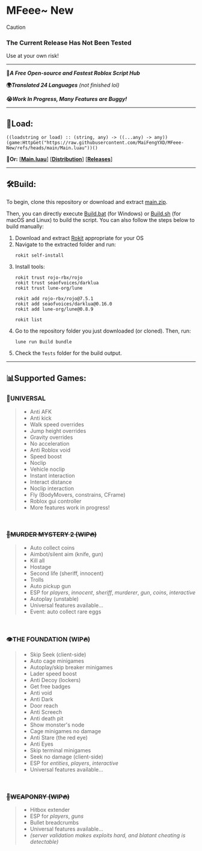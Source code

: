 # MFeee~ New

>[!CAUTION]
>### The Current Release Has Not Been Tested
>Use at your own risk!

---

**🚀*A Free Open-source and Fastest Roblox Script Hub***

**🌍*Translated 24 Languages*** *(not finished lol)*

**😭*Work In Progress, Many Features are Buggy!***

---

## 💾Load:
```luau
((loadstring or load) :: (string, any) -> ((...any) -> any))
(game:HttpGet("https://raw.githubusercontent.com/MaiFengYXD/MFeee-New/refs/heads/main/Main.luau"))()
```
**👾Or:**
[**[Main.luau](./Main.luau)**]  [**[Distribution](./Distribution)**]  [**[Releases](https://github.com/MaiFengYXD/MFeee-New/releases)**]

---

## 🛠️Build:
To begin, clone this repository or download and extract [main.zip](https://github.com/MaiFengYXD/MFeee-New/archive/refs/heads/main.zip).

Then, you can directly execute [Build.bat](./Build.bat) (for Windows) or [Build.sh](./Build.sh) (for macOS and Linux) to build the script. You can also follow the steps below to build manually:

1. Download and extract [Rokit](https://github.com/rojo-rbx/rokit/releases) appropriate for your OS
2. Navigate to the extracted folder and run:
    ```
    rokit self-install
    ```
3. Install tools:
    ```
    rokit trust rojo-rbx/rojo
    rokit trust seaofvoices/darklua
    rokit trust lune-org/lune

    rokit add rojo-rbx/rojo@7.5.1
    rokit add seaofvoices/darklua@0.16.0
    rokit add lune-org/lune@0.8.9

    rokit list
    ```
4. Go to the repository folder you just downloaded (or cloned). Then, run:
    ```
    lune run Build bundle
    ```
5. Check the `Tests` folder for the build output.

---

## 📊Supported Games:
### 🧩UNIVERSAL
>- Anti AFK
>- Anti kick
>- Walk speed overrides
>- Jump height overrides
>- Gravity overrides
>- No acceleration
>- Anti Roblox void
>- Speed boost
>- Noclip
>- Vehicle noclip
>- Instant interaction
>- Interact distance
>- Noclip interaction
>- Fly (BodyMovers, constrains, CFrame)
>- Roblox gui controller
>- More features work in progress!

<br>

### ~~🔪MURDER MYSTERY 2 (WIP🔥)~~
>- Auto collect coins
>- Aimbot/silent aim (knife, gun)
>- Kill all
>- Hostage
>- Second life (sheriff, innocent)
>- Trolls
>- Auto pickup gun
>- ESP for *players*, *innocent*, *sheriff*, *murderer*, *gun*, *coins*, *interactive*
>- Autoplay (unstable)
>- Universal features available...
>- Event: auto collect rare eggs
<br>

### 👁️THE FOUNDATION (WIP🔥)
>- Skip Seek (client-side)
>- Auto cage minigames
>- Autoplay/skip breaker minigames
>- Lader speed boost
>- Anti Decoy (lockers)
>- Get free badges
>- Anti void
>- Anti Dark
>- Door reach
>- Anti Screech
>- Anti death pit
>- Show monster's node
>- Cage minigames no damage
>- Anti Stare (the red eye)
>- Anti Eyes
>- Skip terminal minigames
>- Seek no damage (client-side)
>- ESP for *entities*, *players*, *interactive*
>- Universal features available...
<br>

### ~~🔫WEAPONRY (WIP🔥)~~
>- Hitbox extender
>- ESP for *players*, *guns*
>- Bullet breadcrumbs
>- Universal features available...
>- *(server validation makes exploits hard, and blatant cheating is detectable)*
<br>

